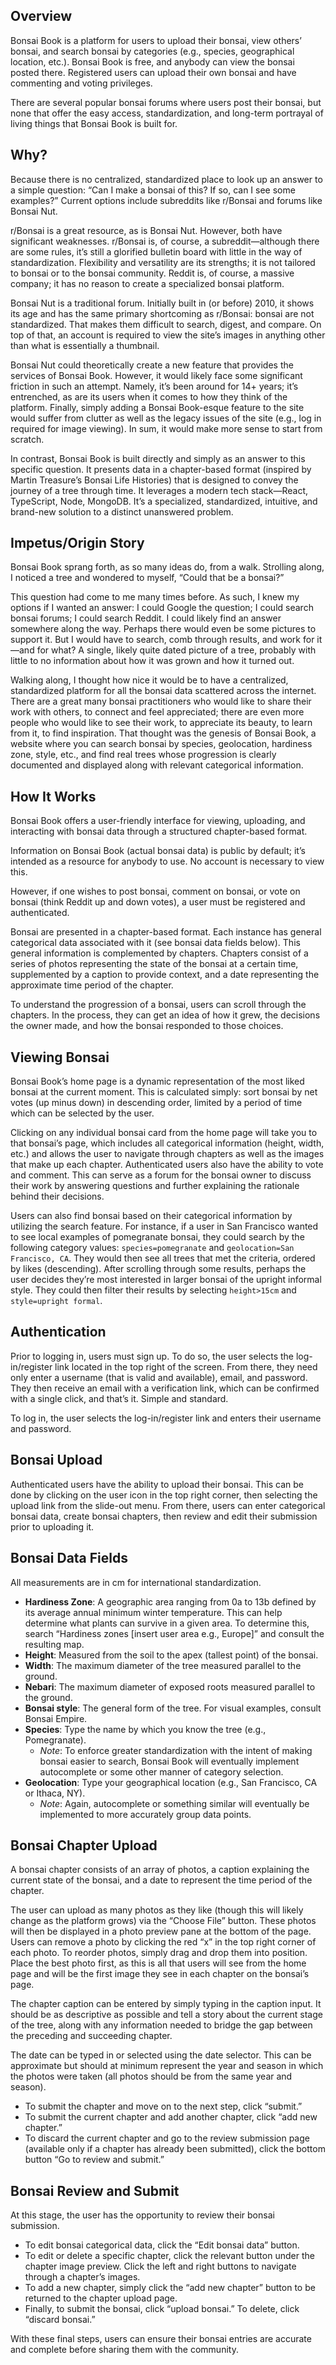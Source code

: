## Overview

Bonsai Book is a platform for users to upload their bonsai, view others’ bonsai, and search bonsai by categories (e.g., species, geographical location, etc.). Bonsai Book is free, and anybody can view the bonsai posted there. Registered users can upload their own bonsai and have commenting and voting privileges.

There are several popular bonsai forums where users post their bonsai, but none that offer the easy access, standardization, and long-term portrayal of living things that Bonsai Book is built for.

## Why?

Because there is no centralized, standardized place to look up an answer to a simple question: “Can I make a bonsai of this? If so, can I see some examples?” Current options include subreddits like r/Bonsai and forums like Bonsai Nut.

r/Bonsai is a great resource, as is Bonsai Nut. However, both have significant weaknesses. r/Bonsai is, of course, a subreddit—although there are some rules, it’s still a glorified bulletin board with little in the way of standardization. Flexibility and versatility are its strengths; it is not tailored to bonsai or to the bonsai community. Reddit is, of course, a massive company; it has no reason to create a specialized bonsai platform.

Bonsai Nut is a traditional forum. Initially built in (or before) 2010, it shows its age and has the same primary shortcoming as r/Bonsai: bonsai are not standardized. That makes them difficult to search, digest, and compare. On top of that, an account is required to view the site’s images in anything other than what is essentially a thumbnail.

Bonsai Nut could theoretically create a new feature that provides the services of Bonsai Book. However, it would likely face some significant friction in such an attempt. Namely, it’s been around for 14+ years; it’s entrenched, as are its users when it comes to how they think of the platform. Finally, simply adding a Bonsai Book-esque feature to the site would suffer from clutter as well as the legacy issues of the site (e.g., log in required for image viewing). In sum, it would make more sense to start from scratch.

In contrast, Bonsai Book is built directly and simply as an answer to this specific question. It presents data in a chapter-based format (inspired by Martin Treasure’s Bonsai Life Histories) that is designed to convey the journey of a tree through time. It leverages a modern tech stack—React, TypeScript, Node, MongoDB. It’s a specialized, standardized, intuitive, and brand-new solution to a distinct unanswered problem.

## Impetus/Origin Story

Bonsai Book sprang forth, as so many ideas do, from a walk. Strolling along, I noticed a tree and wondered to myself, “Could that be a bonsai?”

This question had come to me many times before. As such, I knew my options if I wanted an answer: I could Google the question; I could search bonsai forums; I could search Reddit. I could likely find an answer somewhere along the way. Perhaps there would even be some pictures to support it. But I would have to search, comb through results, and work for it—and for what? A single, likely quite dated picture of a tree, probably with little to no information about how it was grown and how it turned out.

Walking along, I thought how nice it would be to have a centralized, standardized platform for all the bonsai data scattered across the internet. There are a great many bonsai practitioners who would like to share their work with others, to connect and feel appreciated; there are even more people who would like to see their work, to appreciate its beauty, to learn from it, to find inspiration. That thought was the genesis of Bonsai Book, a website where you can search bonsai by species, geolocation, hardiness zone, style, etc., and find real trees whose progression is clearly documented and displayed along with relevant categorical information.

## How It Works

Bonsai Book offers a user-friendly interface for viewing, uploading, and interacting with bonsai data through a structured chapter-based format.

Information on Bonsai Book (actual bonsai data) is public by default; it’s intended as a resource for anybody to use. No account is necessary to view this.

However, if one wishes to post bonsai, comment on bonsai, or vote on bonsai (think Reddit up and down votes), a user must be registered and authenticated.

Bonsai are presented in a chapter-based format. Each instance has general categorical data associated with it (see bonsai data fields below). This general information is complemented by chapters. Chapters consist of a series of photos representing the state of the bonsai at a certain time, supplemented by a caption to provide context, and a date representing the approximate time period of the chapter.

To understand the progression of a bonsai, users can scroll through the chapters. In the process, they can get an idea of how it grew, the decisions the owner made, and how the bonsai responded to those choices.

## Viewing Bonsai

Bonsai Book’s home page is a dynamic representation of the most liked bonsai at the current moment. This is calculated simply: sort bonsai by net votes (up minus down) in descending order, limited by a period of time which can be selected by the user.

Clicking on any individual bonsai card from the home page will take you to that bonsai’s page, which includes all categorical information (height, width, etc.) and allows the user to navigate through chapters as well as the images that make up each chapter. Authenticated users also have the ability to vote and comment. This can serve as a forum for the bonsai owner to discuss their work by answering questions and further explaining the rationale behind their decisions.

Users can also find bonsai based on their categorical information by utilizing the search feature. For instance, if a user in San Francisco wanted to see local examples of pomegranate bonsai, they could search by the following category values: `species=pomegranate` and `geolocation=San Francisco, CA`. They would then see all trees that met the criteria, ordered by likes (descending). After scrolling through some results, perhaps the user decides they’re most interested in larger bonsai of the upright informal style. They could then filter their results by selecting `height>15cm` and `style=upright formal`.

## Authentication

Prior to logging in, users must sign up. To do so, the user selects the log-in/register link located in the top right of the screen. From there, they need only enter a username (that is valid and available), email, and password. They then receive an email with a verification link, which can be confirmed with a single click, and that’s it. Simple and standard.

To log in, the user selects the log-in/register link and enters their username and password.

## Bonsai Upload

Authenticated users have the ability to upload their bonsai. This can be done by clicking on the user icon in the top right corner, then selecting the upload link from the slide-out menu. From there, users can enter categorical bonsai data, create bonsai chapters, then review and edit their submission prior to uploading it.

## Bonsai Data Fields

All measurements are in cm for international standardization.

- **Hardiness Zone**: A geographic area ranging from 0a to 13b defined by its average annual minimum winter temperature. This can help determine what plants can survive in a given area. To determine this, search “Hardiness zones [insert user area e.g., Europe]” and consult the resulting map.
- **Height**: Measured from the soil to the apex (tallest point) of the bonsai.
- **Width**: The maximum diameter of the tree measured parallel to the ground.
- **Nebari**: The maximum diameter of exposed roots measured parallel to the ground.
- **Bonsai style**: The general form of the tree. For visual examples, consult Bonsai Empire.
- **Species**: Type the name by which you know the tree (e.g., Pomegranate).
  - _Note_: To enforce greater standardization with the intent of making bonsai easier to search, Bonsai Book will eventually implement autocomplete or some other manner of category selection.
- **Geolocation**: Type your geographical location (e.g., San Francisco, CA or Ithaca, NY).
  - _Note_: Again, autocomplete or something similar will eventually be implemented to more accurately group data points.

## Bonsai Chapter Upload

A bonsai chapter consists of an array of photos, a caption explaining the current state of the bonsai, and a date to represent the time period of the chapter.

The user can upload as many photos as they like (though this will likely change as the platform grows) via the “Choose File” button. These photos will then be displayed in a photo preview pane at the bottom of the page. Users can remove a photo by clicking the red “x” in the top right corner of each photo. To reorder photos, simply drag and drop them into position. Place the best photo first, as this is all that users will see from the home page and will be the first image they see in each chapter on the bonsai’s page.

The chapter caption can be entered by simply typing in the caption input. It should be as descriptive as possible and tell a story about the current stage of the tree, along with any information needed to bridge the gap between the preceding and succeeding chapter.

The date can be typed in or selected using the date selector. This can be approximate but should at minimum represent the year and season in which the photos were taken (all photos should be from the same year and season).

- To submit the chapter and move on to the next step, click “submit.”
- To submit the current chapter and add another chapter, click “add new chapter.”
- To discard the current chapter and go to the review submission page (available only if a chapter has already been submitted), click the bottom button “Go to review and submit.”

## Bonsai Review and Submit

At this stage, the user has the opportunity to review their bonsai submission.

- To edit bonsai categorical data, click the “Edit bonsai data” button.
- To edit or delete a specific chapter, click the relevant button under the chapter image preview. Click the left and right buttons to navigate through a chapter’s images.
- To add a new chapter, simply click the “add new chapter” button to be returned to the chapter upload page.
- Finally, to submit the bonsai, click “upload bonsai.” To delete, click “discard bonsai.”

With these final steps, users can ensure their bonsai entries are accurate and complete before sharing them with the community.
